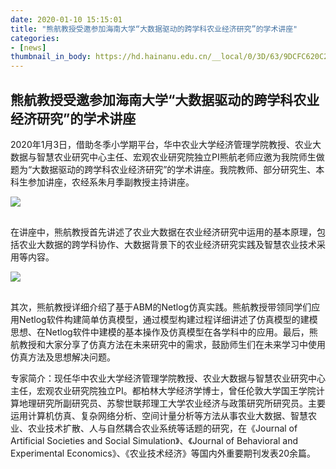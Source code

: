 ```yaml
---
date: 2020-01-10 15:15:01
title: "熊航教授受邀参加海南大学“大数据驱动的跨学科农业经济研究”的学术讲座"
categories:
- [news]
thumbnail_in_body: https://hd.hainanu.edu.cn/__local/0/3D/63/9DCFC620C2C48ABDBA4BAFCDDE4_D124EF9C_4FEAF.png?e=.png
---
```

## <div class="post_flex_center_center">熊航教授受邀参加海南大学“大数据驱动的跨学科农业经济研究”的学术讲座</div>

2020年1月3日，借助冬季小学期平台，华中农业大学经济管理学院教授、农业大数据与智慧农业研究中心主任、宏观农业研究院独立PI熊航老师应邀为我院师生做题为“大数据驱动的跨学科农业经济研究”的学术讲座。我院教师、部分研究生、本科生参加讲座，农经系朱月季副教授主持讲座。

<div class="p_center">
<img class="post_block-item" style="max-width: 80%;margin-bottom: 16px;" src="https://hd.hainanu.edu.cn/__local/0/3D/63/9DCFC620C2C48ABDBA4BAFCDDE4_D124EF9C_4FEAF.png?e=.png"/>
</div>

在讲座中，熊航教授首先讲述了农业大数据在农业经济研究中运用的基本原理，包括农业大数据的跨学科协作、大数据背景下的农业经济研究实践及智慧农业技术采用等内容。

<div class="p_center">
<img class="post_block-item" style="max-width: 80%;margin-bottom: 16px;" src="https://hd.hainanu.edu.cn/__local/7/6B/EC/97E8BEFC67E78DC5FE3BB009159_2C32BC3E_586EC.png?e=.png"/>
</div>

其次，熊航教授详细介绍了基于ABM的Netlog仿真实践。熊航教授带领同学们应用Netlog软件构建简单仿真模型，通过模型构建过程详细讲述了仿真模型的建模思想、在Netlog软件中建模的基本操作及仿真模型在各学科中的应用。最后，熊航教授和大家分享了仿真方法在未来研究中的需求，鼓励师生们在未来学习中使用仿真方法及思想解决问题。

专家简介：现任华中农业大学经济管理学院教授、农业大数据与智慧农业研究中心主任，宏观农业研究院独立PI。都柏林大学经济学博士，曾任伦敦大学国王学院计算地理研究所副研究员、苏黎世联邦理工大学农业经济与政策研究所研究员。主要运用计算机仿真、复杂网络分析、空间计量分析等方法从事农业大数据、智慧农业、农业技术扩散、人与自然耦合农业系统等话题的研究，在《Journal of Artificial Societies and Social Simulation》、《Journal of Behavioral and Experimental Economics》、《农业技术经济》等国内外重要期刊发表20余篇。
